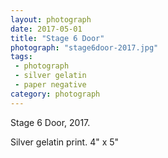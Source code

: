 ```yaml
---
layout: photograph
date: 2017-05-01
title: "Stage 6 Door"
photograph: "stage6door-2017.jpg"
tags: 
 - photograph
 - silver gelatin
 - paper negative
category: photograph
---
```

Stage 6 Door, 2017.

Silver gelatin print. 4" x 5"
